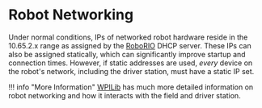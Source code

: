 # Robot Networking

Under normal conditions, IPs of networked robot hardware reside in the 10.65.2.x range as assigned by the [RoboRIO](roborio.md) DHCP server. These IPs can also be assigned statically, which can significantly improve startup and connection times. However, if static addresses are used, *every* device on the robot's network, including the driver station, must have a static IP set.


!!! info "More Information"
    [WPILib](https://docs.wpilib.org/en/stable/docs/networking/networking-introduction/index.html) has much more detailed information on robot networking and how it interacts with the field and driver station.
